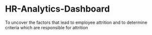 # HR-Analytics-Dashboard
To uncover the factors that lead to employee attrition and to determine criteria which are responsible for attrition
